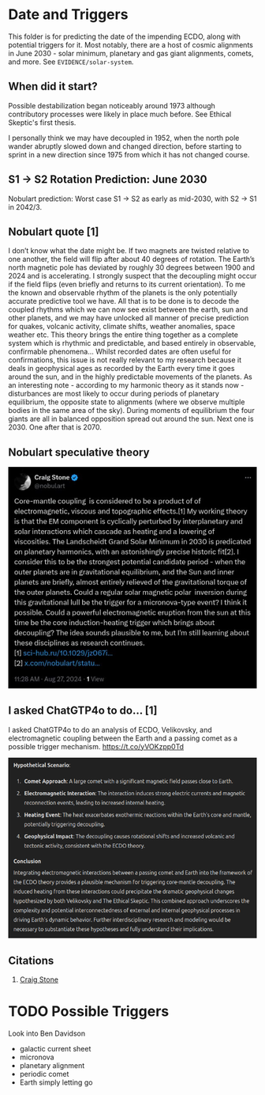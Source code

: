 # Date and Triggers

This folder is for predicting the date of the impending ECDO, along with potential triggers for it. Most notably, there are a host of cosmic alignments in June 2030 - solar minimum, planetary and gas giant alignments, comets, and more. See `EVIDENCE/solar-system`.

## When did it start?

Possible destabilization began noticeably around 1973 although contributory processes were likely in place much before. See Ethical Skeptic's first thesis.

I personally think we may have decoupled in 1952, when the north pole wander abruptly slowed down and changed direction, before starting to sprint in a new direction since 1975 from which it has not changed course.

## S1 -> S2 Rotation Prediction: June 2030

Nobulart prediction: Worst case S1 -> S2 as early as mid-2030, with S2 -> S1 in 2042/3.

## Nobulart quote [1]

I don’t know what the date might be. If two magnets are twisted relative to one another, the field will flip after about 40 degrees of rotation. The Earth’s north magnetic pole has deviated by roughly 30 degrees between 1900 and 2024 and is accelerating. I strongly suspect that the decoupling might occur if the field flips (even briefly and returns to its current orientation). To me the known and observable rhythm of the planets is the only potentially accurate predictive tool we have. All that is to be done is to decode the coupled rhythms which we can now see exist between the earth, sun and other planets, and we may have unlocked all manner of precise prediction for quakes, volcanic activity, climate shifts, weather anomalies, space weather etc. This theory brings the entire thing together as a complete system which is rhythmic and predictable, and based entirely in observable, confirmable phenomena... Whilst recorded dates are often useful for confirmations, this issue is not really relevant to my research because it deals in geophysical ages as recorded by the Earth every time it goes around the sun, and in the highly predictable movements of the planets. As an interesting note - according to my harmonic theory as it stands now - disturbances are most likely to occur during periods of planetary equilibrium, the opposite state to alignments (where we observe multiple bodies in the same area of the sky). During moments of equilibrium the four giants are all in balanced opposition spread out around the sun. Next one is 2030. One after that is 2070.

## Nobulart speculative theory

![](../../0-FOUNDATION-THEORY/ecdo-causes/img/2030-triggers.jpg)

## I asked ChatGTP4o to do... [1]

I asked ChatGTP4o to do an analysis of ECDO, Velikovsky, and electromagnetic coupling between the Earth and a passing comet as a possible trigger mechanism. https://t.co/yVOKzpp0Td

![](img/1799799270968885465-GPoraBLWIAAeNSO.png)

## Citations

1. [Craig Stone](https://nobulart.com)

# TODO Possible Triggers

Look into Ben Davidson

- galactic current sheet
- micronova
- planetary alignment
- periodic comet
- Earth simply letting go